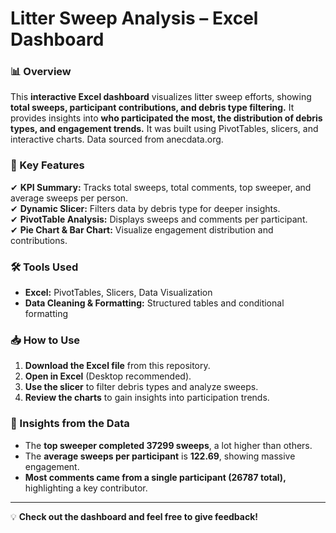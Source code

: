 # Litter Sweep Analysis – Excel Dashboard  

### 📊 Overview  
This **interactive Excel dashboard** visualizes litter sweep efforts, showing **total sweeps, participant contributions, and debris type filtering.** It provides insights into **who participated the most, the distribution of debris types, and engagement trends.** It was built using PivotTables, slicers, and interactive charts. Data sourced from anecdata.org.

### 🔑 Key Features  
✔ **KPI Summary:** Tracks total sweeps, total comments, top sweeper, and average sweeps per person.  
✔ **Dynamic Slicer:** Filters data by debris type for deeper insights.  
✔ **PivotTable Analysis:** Displays sweeps and comments per participant.  
✔ **Pie Chart & Bar Chart:** Visualize engagement distribution and contributions.  

### 🛠 Tools Used  
- **Excel:** PivotTables, Slicers, Data Visualization  
- **Data Cleaning & Formatting:** Structured tables and conditional formatting  

### 📥 How to Use  
1. **Download the Excel file** from this repository.  
2. **Open in Excel** (Desktop recommended).  
3. **Use the slicer** to filter debris types and analyze sweeps.  
4. **Review the charts** to gain insights into participation trends.  

### 📌 Insights from the Data  
- The **top sweeper completed 37299 sweeps**, a lot higher than others.  
- The **average sweeps per participant** is **122.69**, showing massive engagement.  
- **Most comments came from a single participant (26787 total),** highlighting a key contributor.   

---
💡 **Check out the dashboard and feel free to give feedback!**  
